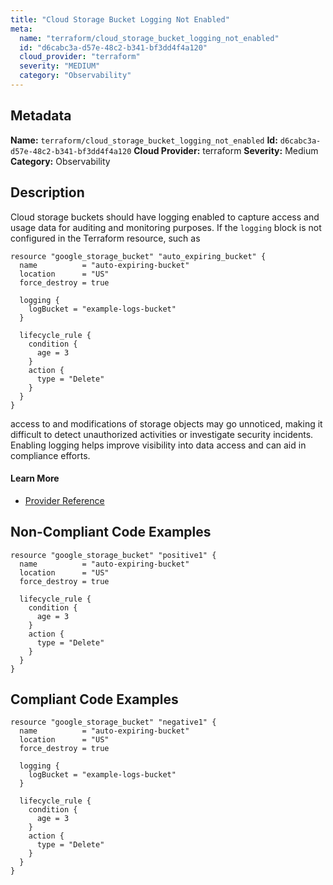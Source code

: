 ```yaml
---
title: "Cloud Storage Bucket Logging Not Enabled"
meta:
  name: "terraform/cloud_storage_bucket_logging_not_enabled"
  id: "d6cabc3a-d57e-48c2-b341-bf3dd4f4a120"
  cloud_provider: "terraform"
  severity: "MEDIUM"
  category: "Observability"
---
```

## Metadata
**Name:** `terraform/cloud_storage_bucket_logging_not_enabled`
**Id:** `d6cabc3a-d57e-48c2-b341-bf3dd4f4a120`
**Cloud Provider:** terraform
**Severity:** Medium
**Category:** Observability
## Description
Cloud storage buckets should have logging enabled to capture access and usage data for auditing and monitoring purposes. If the `logging` block is not configured in the Terraform resource, such as  

```
resource "google_storage_bucket" "auto_expiring_bucket" {
  name          = "auto-expiring-bucket"
  location      = "US"
  force_destroy = true

  logging {
    logBucket = "example-logs-bucket"
  }

  lifecycle_rule {
    condition {
      age = 3
    }
    action {
      type = "Delete"
    }
  }
}
```

access to and modifications of storage objects may go unnoticed, making it difficult to detect unauthorized activities or investigate security incidents. Enabling logging helps improve visibility into data access and can aid in compliance efforts.

#### Learn More

 - [Provider Reference](https://registry.terraform.io/providers/hashicorp/google/latest/docs/resources/storage_bucket#log_bucket)

## Non-Compliant Code Examples
```gcp
resource "google_storage_bucket" "positive1" {
  name          = "auto-expiring-bucket"
  location      = "US"
  force_destroy = true

  lifecycle_rule {
    condition {
      age = 3
    }
    action {
      type = "Delete"
    }
  }
}

```

## Compliant Code Examples
```gcp
resource "google_storage_bucket" "negative1" {
  name          = "auto-expiring-bucket"
  location      = "US"
  force_destroy = true

  logging {
	logBucket = "example-logs-bucket"
  }

  lifecycle_rule {
    condition {
      age = 3
    }
    action {
      type = "Delete"
    }
  }
}
```